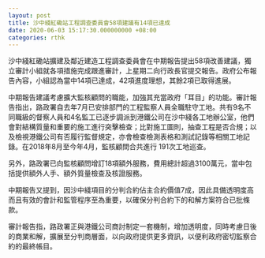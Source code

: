 ```yaml
---
layout: post
title: 沙中綫紅磡站工程調查委員會58項建議有14項已達成
date: 2020-06-03 15:17:30.000000000 +08:00
categories: rthk
---
```


沙中綫紅磡站擴建及鄰近建造工程調查委員會在中期報告提出58項改善建議，獨立審計小組就各項措施完成跟進審計，上星期二向行政長官提交報告。政府公布報告內容，小組認為當中14項已達成，42項進度理想，其餘2項已取得進展。

中期報告建議考慮擴大監核顧問的職能，加強其充當政府「耳目」的功能。審計報告指出，路政署自去年7月已安排部門的工程監察人員全職駐守工地。共有9名不同職級的督察人員和4名監工已逐步調派到港鐵公司在沙中綫各工地辦公室，他們會對結構質量和重要的施工進行突擊檢查；比對施工圖則，抽查工程是否合規；以及檢視港鐵公司有否履行監督規定，亦會檢查檢測表格和測試記錄等相關工地記錄。在2018年8月至今年4月，監核顧問合共進行 191次工地巡查。

另外，路政署已向監核顧問增訂18項額外服務，費用總計超過3100萬元，當中包括提供額外人手、額外質量檢查及核證服務。

中期報告又提到，因沙中綫項目的分判合約佔主合約價值7成，因此具備透明度高而且有效的會計和監管程序至為重要，以確保分判合約下的和解方案符合已批條款。

審計報告指，路政署正與港鐵公司商討制定一套機制，增加透明度，同時考慮日後的商業和解，擴展至分判商層面，以向政府提供更多資訊，以便利政府密切監察合約的最終帳目。
